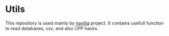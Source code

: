 Utils
=====

This repository is used mainly by [navitia](http://www.github.com/hove-io/navitia "navitia") project.
It contains usefull function to read databases, csv, and also CPP hacks.
